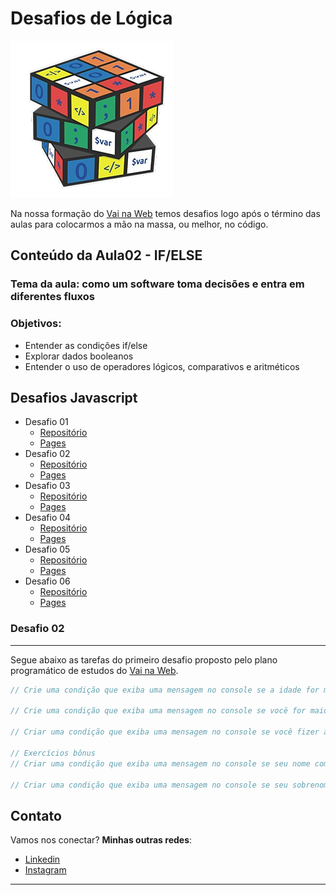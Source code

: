 # Desafios de Lógica

<img src="assets/img/logica de programação.png">

Na nossa formação do [Vai na Web](https://www.vainaweb.com.br/) temos desafios logo após o término das aulas para colocarmos a mão na massa, ou melhor, no código.

## Conteúdo da Aula02 - IF/ELSE
### Tema da aula: como um software toma decisões e entra em diferentes fluxos

### Objetivos: 
- Entender as condições if/else
- Explorar dados booleanos
- Entender o uso de operadores lógicos, comparativos e aritméticos

## Desafios Javascript
- Desafio 01
  - [Repositório](https://github.com/devrodrigosousa/desafio1-js)
  - [Pages](https://devrodrigosousa.github.io/desafio1-js/)
- Desafio 02
  - [Repositório](https://github.com/devrodrigosousa/desafio2-js)
  - [Pages](https://devrodrigosousa.github.io/desafio2-js/)
- Desafio 03
  - [Repositório](https://github.com/devrodrigosousa/desafio3-js)
  - [Pages](https://devrodrigosousa.github.io/desafio3-js/)
- Desafio 04
  - [Repositório](https://github.com/devrodrigosousa/desafio4-js)
  - [Pages](https://devrodrigosousa.github.io/desafio4-js/)
- Desafio 05
  - [Repositório](https://github.com/devrodrigosousa/desafio5-js)
  - [Pages](https://devrodrigosousa.github.io/desafio5-js/)
- Desafio 06
  - [Repositório](https://github.com/devrodrigosousa/desafio6-js)
  - [Pages](https://devrodrigosousa.github.io/desafio6-js/)

### Desafio 02
---
Segue abaixo as tarefas do primeiro desafio proposto pelo plano programático de estudos do [Vai na Web](https://www.vainaweb.com.br/).

```js
// Crie uma condição que exiba uma mensagem no console se a idade for maior que 18;

// Crie uma condição que exiba uma mensagem no console se você for maior de idade E a condição humana seja true;

// Criar uma condição que exiba uma mensagem no console se você fizer aniversário em Janeiro OU Dezembro;

// Exercícios bônus
// Criar uma condição que exiba uma mensagem no console se seu nome começar com a letra R;

// Criar uma condição que exiba uma mensagem no console se seu sobrenome tenha mais de 6 letras OU seu nome começar com a letra E;
```

## Contato

Vamos nos conectar? 
**Minhas outras redes**:

- [Linkedin](https://www.linkedin.com/in/devrodrigosousa/)
- [Instagram](https://www.instagram.com/devrodrigosousa/)

---